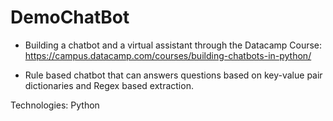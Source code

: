 # DemoChatBot
+ Building a chatbot and a virtual assistant through the Datacamp Course: https://campus.datacamp.com/courses/building-chatbots-in-python/

- Rule based chatbot that can answers questions based on key-value pair dictionaries and Regex based extraction.



Technologies: Python
